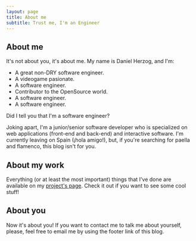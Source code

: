 ```yaml
---
layout: page
title: About me
subtitle: Trust me, I'm an Engineer
---
```


## About me

It's not about you, it's about me. My name is Daniel Herzog, and I'm:

- A great non-DRY software engineer.
- A videogame pasionate.
- A software engineer.
- Contributor to the OpenSource world.
- A software engineer.
- A software engineer.

Did I tell you that I'm a software engineer?

Joking apart, I'm a junior/senior software developer who is specialized on web applications
(front-end and back-end) and interactive software. I'm currently leaving on Spain (¡hola amigo!),
but, if you're searching for paella and flamenco, this blog isn't for you.

## About my work

Everything (or at least the most important) things that I've done are available on my [project's page](http://www.danielherzog.es/es/projects).
Check it out if you want to see some cool stuff!

## About you

Now it's about you! If you want to contact me to talk me about yourself, please, feel free to email me by
using the footer link of this blog.
